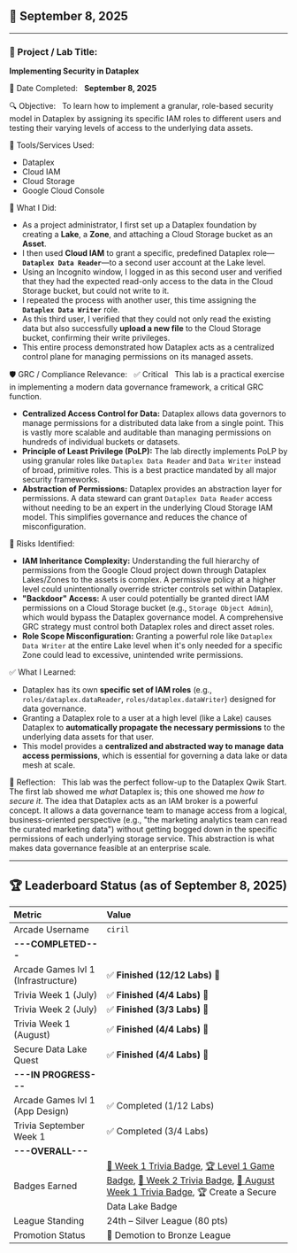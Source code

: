 ## 📅 September 8, 2025

---

### 🧩 Project / Lab Title:
**Implementing Security in Dataplex**

📆 Date Completed:  
**September 8, 2025**

🔍 Objective:  
To learn how to implement a granular, role-based security model in Dataplex by assigning its specific IAM roles to different users and testing their varying levels of access to the underlying data assets.

🔧 Tools/Services Used:
- Dataplex
- Cloud IAM
- Cloud Storage
- Google Cloud Console

🧠 What I Did:
- As a project administrator, I first set up a Dataplex foundation by creating a **Lake**, a **Zone**, and attaching a Cloud Storage bucket as an **Asset**.
- I then used **Cloud IAM** to grant a specific, predefined Dataplex role—**`Dataplex Data Reader`**—to a second user account at the Lake level.
- Using an Incognito window, I logged in as this second user and verified that they had the expected read-only access to the data in the Cloud Storage bucket, but could not write to it.
- I repeated the process with another user, this time assigning the **`Dataplex Data Writer`** role.
- As this third user, I verified that they could not only read the existing data but also successfully **upload a new file** to the Cloud Storage bucket, confirming their write privileges.
- This entire process demonstrated how Dataplex acts as a centralized control plane for managing permissions on its managed assets.

🛡️ GRC / Compliance Relevance:  
✅ Critical  
This lab is a practical exercise in implementing a modern data governance framework, a critical GRC function.
- **Centralized Access Control for Data:** Dataplex allows data governors to manage permissions for a distributed data lake from a single point. This is vastly more scalable and auditable than managing permissions on hundreds of individual buckets or datasets.
- **Principle of Least Privilege (PoLP):** The lab directly implements PoLP by using granular roles like `Dataplex Data Reader` and `Data Writer` instead of broad, primitive roles. This is a best practice mandated by all major security frameworks.
- **Abstraction of Permissions:** Dataplex provides an abstraction layer for permissions. A data steward can grant `Dataplex Data Reader` access without needing to be an expert in the underlying Cloud Storage IAM model. This simplifies governance and reduces the chance of misconfiguration.

🚩 Risks Identified:  
- **IAM Inheritance Complexity:** Understanding the full hierarchy of permissions from the Google Cloud project down through Dataplex Lakes/Zones to the assets is complex. A permissive policy at a higher level could unintentionally override stricter controls set within Dataplex.
- **"Backdoor" Access:** A user could potentially be granted direct IAM permissions on a Cloud Storage bucket (e.g., `Storage Object Admin`), which would bypass the Dataplex governance model. A comprehensive GRC strategy must control both Dataplex roles and direct asset roles.
- **Role Scope Misconfiguration:** Granting a powerful role like `Dataplex Data Writer` at the entire Lake level when it's only needed for a specific Zone could lead to excessive, unintended write permissions.

✅ What I Learned:
- Dataplex has its own **specific set of IAM roles** (e.g., `roles/dataplex.dataReader`, `roles/dataplex.dataWriter`) designed for data governance.
- Granting a Dataplex role to a user at a high level (like a Lake) causes Dataplex to **automatically propagate the necessary permissions** to the underlying data assets for that user.
- This model provides a **centralized and abstracted way to manage data access permissions**, which is essential for governing a data lake or data mesh at scale.

💭 Reflection:  
This lab was the perfect follow-up to the Dataplex Qwik Start. The first lab showed me *what* Dataplex is; this one showed me *how to secure it*. The idea that Dataplex acts as an IAM broker is a powerful concept. It allows a data governance team to manage access from a logical, business-oriented perspective (e.g., "the marketing analytics team can read the curated marketing data") without getting bogged down in the specific permissions of each underlying storage service. This abstraction is what makes data governance feasible at an enterprise scale.

---

## 🏆 Leaderboard Status (as of September 8, 2025)

| Metric                              | Value                                                                                                                                                                                                                                                                                                                                                                                                                                                                                                                                                                                                                                            |
| :---------------------------------- | :------------------------------------------------------------------------------------------------------------------------------------------------------------------------------------------------------------------------------------------------------------------------------------------------------------------------------------------------------------------------------------------------------------------------------------------------------------------------------------------------------------------------------------------------------------------------------- |
| Arcade Username                     | `ciril`                                                                                                                                                                                                                                                                                                                                                                                                                                                                                                                                                                          |
| **---COMPLETED---** |                                                                                                                                                                                                                                                                                                                                                                                                                                                                                                                                                                                               |
| Arcade Games lvl 1 (Infrastructure) | ✅ **Finished (12/12 Labs)** 🎉                                                                                                                                                                                                                                                                                                                                                                                                                                                                                                                                               |
| Trivia Week 1 (July)                | ✅ **Finished (4/4 Labs)** 🎉                                                                                                                                                                                                                                                                                                                                                                                                                                                                                                                                                 |
| Trivia Week 2 (July)                | ✅ **Finished (3/3 Labs)** 🎉                                                                                                                                                                                                                                                                                                                                                                                                                                                                                                                                                 |
| Trivia Week 1 (August)              | ✅ **Finished (4/4 Labs)** 🎉                                                                                                                                                                                                                                                                                                                                                                                                                                                                                                                                                 |
| Secure Data Lake Quest              | ✅ **Finished (4/4 Labs)** 🎉                                                                                                                                                                                                                                                                                                                                                                                                                                                                                                                                                 |
| **---IN PROGRESS---** |                                                                                                                                                                                                                                                                                                                                                                                                                                                                                                                                                                                               |
| Arcade Games lvl 1 (App Design)     | ✅ Completed (1/12 Labs)                                                                                                                                                                                                                                                                                                                                                                                                                                                                                                                                                     |
| Trivia September Week 1             | ✅ Completed (3/4 Labs)                                                                                                                                                                                                                                                                                                                                                                                                                                                                                                                                                       |
| **---OVERALL---** |                                                                                                                                                                                                                                                                                                                                                                                                                                                                                                                                                                                               |
| Badges Earned                       | [🏅 Week 1 Trivia Badge](https://www.cloudskillsboost.google/public_profiles/cbrd48a4-987d-4216-9835-d49fa00793da/badges/17140064), [🏆 Level 1 Game Badge](https://www.cloudskillsboost.google/public_profiles/cbrd48a4-987d-4216-9835-d49fa00793da/badges/17245038), [🏅 Week 2 Trivia Badge](https://www.cloudskillsboost.google/public_profiles/cbrd48a4-987d-4216-9835-d49fa00793da/badges/17274275), [🏅 August Week 1 Trivia Badge](https://www.cloudskillsboost.google/public_profiles/cbrd48a4-987d-4216-9835-d49fa00793da/badges/17423679), 🏆 Create a Secure Data Lake Badge |
| League Standing                     | 24th – Silver League (80 pts)                                                                                                                                                                                                                                                                                                                                                                                                                                                                                                                                                   |
| Promotion Status                    | 🔴 Demotion to Bronze League                                                                                                                                                                                                                                                                                                                                                                                                                                                                                                                                                  |
